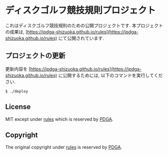 # ディスクゴルフ競技規則プロジェクト

これはディスクゴルフ競技規則のための公開プロジェクトです.
本プロジェクトの成果は,
[https://jpdga-shizuoka.github.io/rules](https://jpdga-shizuoka.github.io/rules)
にて公開されています.

## プロジェクトの更新

更新内容を
[https://jpdga-shizuoka.github.io/rules](https://jpdga-shizuoka.github.io/rules)
に公開するためには,
以下のコマンドを実行してください.

```
$ ./deploy
```

## License

MIT except under [rules](rules) which is reserved by [PDGA](https://www.pdga.com).

## Copyright

The original copyright under [rules](rules) is reserved by [PDGA](https://www.pdga.com).
